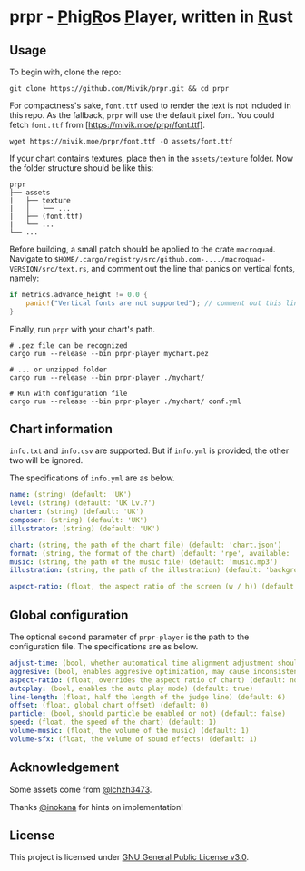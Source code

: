 # prpr - <ins>P</ins>hig<ins>R</ins>os <ins>P</ins>layer, written in <ins>R</ins>ust

## Usage

To begin with, clone the repo:

```shell
git clone https://github.com/Mivik/prpr.git && cd prpr
```

For compactness's sake, `font.ttf` used to render the text is not included in this repo. As the fallback, `prpr` will use the default pixel font. You could fetch `font.ttf` from [https://mivik.moe/prpr/font.ttf].

```shell
wget https://mivik.moe/prpr/font.ttf -O assets/font.ttf
```

If your chart contains textures, place then in the `assets/texture` folder. Now the folder structure should be like this:

```
prpr
├── assets
|   ├── texture
|   │   └── ...
|   ├── (font.ttf)
|   └── ...
└── ...
```

Before building, a small patch should be applied to the crate `macroquad`. Navigate to `$HOME/.cargo/registry/src/github.com-..../macroquad-VERSION/src/text.rs`, and comment out the line that panics on vertical fonts, namely:

```rust
if metrics.advance_height != 0.0 {
    panic!("Vertical fonts are not supported"); // comment out this line
}
```

Finally, run `prpr` with your chart's path.

```shell
# .pez file can be recognized
cargo run --release --bin prpr-player mychart.pez

# ... or unzipped folder
cargo run --release --bin prpr-player ./mychart/

# Run with configuration file
cargo run --release --bin prpr-player ./mychart/ conf.yml
```

## Chart information

`info.txt` and `info.csv` are supported. But if `info.yml` is provided, the other two will be ignored. 

The specifications of `info.yml` are as below.

```yml
name: (string) (default: 'UK')
level: (string) (default: 'UK Lv.?')
charter: (string) (default: 'UK')
composer: (string) (default: 'UK')
illustrator: (string) (default: 'UK')

chart: (string, the path of the chart file) (default: 'chart.json')
format: (string, the format of the chart) (default: 'rpe', available: 'rpe', 'pgr', 'pec')
music: (string, the path of the music file) (default: 'music.mp3')
illustration: (string, the path of the illustration) (default: 'background.png')

aspect-ratio: (float, the aspect ratio of the screen (w / h)) (default: 16 / 9)
```

## Global configuration

The optional second parameter of `prpr-player` is the path to the configuration file. The specifications are as below.

```yml
adjust-time: (bool, whether automatical time alignment adjustment should be enabled) (default: false)
aggresive: (bool, enables aggresive optimization, may cause inconsistent render result) (default: true)
aspect-ratio: (float, overrides the aspect ratio of chart) (default: none)
autoplay: (bool, enables the auto play mode) (default: true)
line-length: (float, half the length of the judge line) (default: 6)
offset: (float, global chart offset) (default: 0)
particle: (bool, should particle be enabled or not) (default: false)
speed: (float, the speed of the chart) (default: 1)
volume-music: (float, the volume of the music) (default: 1)
volume-sfx: (float, the volume of sound effects) (default: 1)
```

## Acknowledgement

Some assets come from [@lchzh3473](https://github.com/lchzh3473).

Thanks [@inokana](https://github.com/GBTP) for hints on implementation!

## License

This project is licensed under [GNU General Public License v3.0](LICENSE).
